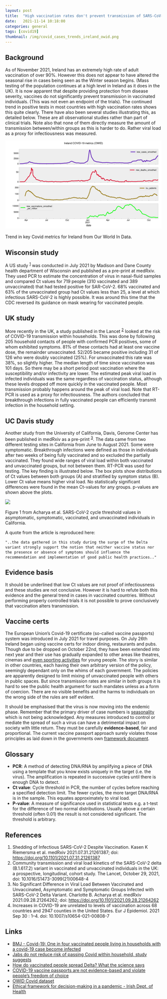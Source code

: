 ```yaml
---
layout: post
title:  "High vaccination rates don't prevent transmission of SARS-CoV-2"
date:   2021-11-14 10:18:00
categories: general
tags: [covid19]
thumbnail: /img/covid_cases_trends_ireland_owid.png
---
```


## Background

As of November 2021, Ireland has an extremely high rate of adult vaccination of over 90%. However this does not appear to have altered the seasonal  rise in cases being seen as the Winter season begins. (Mass testing of the population continues at a high level in Ireland as it does in the UK). It is now apparent that despite providing protection from disease severity, vaccines do not significantly prevent transmission in vaccinated individuals. (This was not even an endpoint of the trials). The continued trend in positive tests in most countries with high vaccination rates shows this quite clearly. There have also been several studies illustrating this, as detailed below. These are all observational studies rather than part of clinical trials. Note also that none of them directly measure the amount of transmission between/within groups as this is harder to do. Rather viral load as a proxy for infectiousness was measured.

<div style="width: auto;">
 <a href="/img/covid_cases_trends_ireland_owid.png"> <img class="small-scaled" src="/img/covid_cases_trends_ireland_owid.png"></a>  
   <p class="caption">Trend in key Covid metrics for Ireland from Our World In Data.</p>
</div>

## Wisconsin study

A US study <sup>[1](https://www.medrxiv.org/content/10.1101/2021.07.31.21261387v6)</sup> was conducted in July 2021 by Madison and Dane County health department of Wisconsin and published as a pre-print at medRxiv. They used PCR to estimate the concentration of virus in nasal-fluid samples and compared Ct values for 719 people (310 vaccinated and 389 unvaccinated) that had tested positive for SAR-CoV-2. 68% vaccinated and 63% of the unvaccinated group had Ct values less than 25, a level at which infectious SARS-CoV-2 is highly possible. It was around this time that the CDC reversed its guidance on mask wearing for vaccinated people.

## UK study

More recently in the UK, a study published in the Lancet <sup>[2](https://doi.org/10.1016/S1473-3099%2821%2900648-4)</sup> looked at the risk of COVID-19 transmission within households. This was done by following 205 household contacts of people with confirmed PCR positives, some of whom exhibited symptoms. 81% of these contacts had at least one vaccine dose, the remainder unvaccinated. 52/205 became positive including 31 of 126 who were doubly vaccinated (25%). For unvaccinated this rate was 38%, so slightly higher. The median length of time since vaccination was 101 days. So there may be a short period post vaccination where the susceptibility and/or infectivity are lower. The estimated peak viral load in infected individuals was the same regardless of vaccination status, although these levels dropped off more quickly in the vaccinated people. Most transmission probably happens around the peak of viral load. Note that RT-PCR is used as a proxy for infectiousness. The authors concluded that breakthrough infections in fully vaccinated people can efficiently transmit infection in the household setting.

## UC Davis study

Another study from the University of California, Davis, Genome Center has been published in medRxiv as a pre-print <sup>[3](https://www.medrxiv.org/content/10.1101/2021.09.28.21264262v2)</sup>. The data came from two different testing sites in California from June to August 2021. Some were symptomatic. Breakthrough infections were defined as those in individuals after two weeks of being fully vaccinated and so excluded the partially vaccinated. They found wide ranges of viral load within both vaccinated and unvaccinated groups, but not between them. RT-PCR was used for testing. The key finding is illustrated below. The box plots show distributions of Ct values between both groups (A) and stratified by symptom status (B). Lower Ct value means higher viral load. No statistically significant differences were found in the mean Ct-values for any groups. p-values are shown above the plots.

<div style="width: auto;">
 <a href="https://www.medrxiv.org/content/medrxiv/early/2021/10/05/2021.09.28.21264262/F1.large.jpg"> <img class="small-scaled" src="https://www.medrxiv.org/content/medrxiv/early/2021/10/05/2021.09.28.21264262/F1.large.jpg"></a>  
   <p class="caption">Figure 1 from Acharya et al. SARS-CoV-2 cycle threshold values in asymptomatic, symptomatic, vaccinated, and unvaccinated individuals in California.</p>
</div>

A quote from the article is reproduced here:

```
"..the data gathered in this study during the surge of the Delta variant strongly support the notion that neither vaccine status nor the presence or absence of symptoms should influence the recommendation and implementation of good public health practices.."
```

## Evidence basis

It should be underlined that low Ct values are not proof of infectiousness and these studies are not conclusive. However it is hard to refute both this evidence and the general trend in cases in vaccinated countries. Without performing properly controlled trials it is not possible to prove conclusively that vaccination alters transmission.

## Vaccine certs

The European Union’s Covid-19 certificate (so-called vaccine passports) system was introduced in July 2021 for travel purposes. On July 26th Ireland began using vaccine certs for indoor dining, restaurants and pubs. Though due to be dropped on October 22nd, they have been extended into next year and their use has gradually expanded to other areas like theatres, cinemas and [even sporting activities](https://www.irishexaminer.com/opinion/columnists/arid-40734912.html) for young people. The story is similar in other countries, each having their own arbitrary version of the policy, seemingly dependant only on the whims of each government. The policies are apparently designed to limit mixing of unvaccinated people with others in public spaces. But since transmission rates are similar in both groups it is hard to see the public health argument for such mandates unless as a form of coercion. There are no visible benefits and the harms to individuals on the wrong side of the rules are self evident.

It should be emphasised that the virus is now moving into the endemic phase. Remember that the primary driver of case numbers is [seasonality](/general/seasonality-covid) which is not being acknowledged. Any measures introduced to control or mediate the spread of such a virus can have a detrimental impact on society with little return. They must be carefully **evidence-based**, fair and proportional. The current vaccine passport approach surely violates those principles as laid down in the governments own [framework document](https://www.gov.ie/en/publication/dbf3fb-ethical-framework-for-decision-making-in-a-pandemic/#).

## Glossary

* **PCR**: A method of detecting DNA/RNA by amplifying a piece of DNA using a template that you know exists uniquely in the target (i.e. the virus). The amplification is repeated in successive cycles until there is enough DNA to detect.
* **Ct value**: Cycle threshold in PCR, the number of cycles before reaching a specified detection limit. The fewer cycles, the more target DNA/RNA is in the sample. This equates approximately to viral load.
* **P-value**: A measure of significance used in statistical tests e.g. a t-test for the difference of two normal distributions. Usually above a certain threshold (often 0.01) the result is not considered significant. The threshold is arbitrary.

## References

1. Shedding of Infectious SARS-CoV-2 Despite Vaccination. Kasen K Riemersma et al. medRxiv 2021.07.31.21261387; doi: https://doi.org/10.1101/2021.07.31.21261387
2. Community transmission and viral load kinetics of the SARS-CoV-2 delta (B.1.617.2) variant in vaccinated and unvaccinated individuals in the UK: a prospective, longitudinal, cohort study. The Lancet, October 29, 2021, doi: 10.1016/S1473-3099(21)00648-4
3. No Significant Difference in Viral Load Between Vaccinated and Unvaccinated, Asymptomatic and Symptomatic Groups Infected with SARS-CoV-2 Delta Variant. Charlotte B. Acharya et al. medRxiv 2021.09.28.21264262; doi: https://doi.org/10.1101/2021.09.28.21264262
4. Increases in COVID-19 are unrelated to levels of vaccination across 68 countries and 2947 counties in the United States. Eur J Epidemiol. 2021 Sep 30 : 1–4. doi: 10.1007/s10654-021-00808-7

## Links

* [BMJ - Covid-19: One in four vaccinated people living in households with a covid-19 case become infected](https://www.bmj.com/content/375/bmj.n2638)
* [Jabs do not reduce risk of passing Covid within household, study suggests](https://www.theguardian.com/world/2021/oct/28/covid-vaccinated-likely-unjabbed-infect-cohabiters-study-suggests)
* [How do vaccinated people spread Delta? What the science says](https://www.nature.com/articles/d41586-021-02187-1)
* [COVID-19 vaccine passports are not evidence-based and violate people’s freedom of choice](https://www.bmj.com/content/373/bmj.n861/rr)
* [OWID Covid dataset](https://github.com/owid/covid-19-data/blob/master/public/data/owid-covid-data.csv)
* [Ethical framework for decision-making in a pandemic - Irish Dept. of Health](https://www.gov.ie/en/publication/dbf3fb-ethical-framework-for-decision-making-in-a-pandemic/#)
